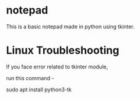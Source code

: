 # notepad
This is a basic notepad made in python using tkinter.

# Linux Troubleshooting
If you face error related to tkinter module,

run this command - 

sudo apt install python3-tk
